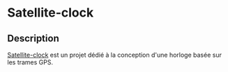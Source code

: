 # Satellite-clock

## Description

[Satellite-clock](https://github.com/SilvaUnCompte/satellite-clock) est un projet dédié à la conception d'une horloge basée sur les trames GPS.
